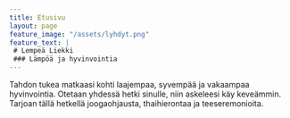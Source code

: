 ```yaml
---
title: Etusivu
layout: page
feature_image: "/assets/lyhdyt.png"
feature_text: |
 # Lempeä Liekki
 ### Lämpöä ja hyvinvointia
---
```


Tahdon tukea matkaasi kohti laajempaa, syvempää ja vakaampaa hyvinvointia. Otetaan yhdessä hetki sinulle, niin askeleesi käy keveämmin. Tarjoan tällä hetkellä joogaohjausta, thaihierontaa ja teeseremonioita.